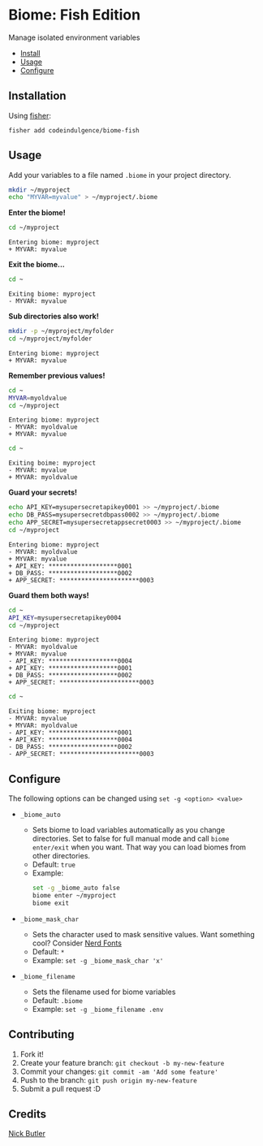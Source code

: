 Biome: Fish Edition
===================

Manage isolated environment variables

- [Install](#installation)
- [Usage](#usage)
- [Configure](#configure)

Installation
------------

Using [fisher][1]:

```fish
fisher add codeindulgence/biome-fish
```


Usage
-----

Add your variables to a file named `.biome` in your project directory.

```sh
mkdir ~/myproject
echo "MYVAR=myvalue" > ~/myproject/.biome
```

**Enter the biome!**

```sh
cd ~/myproject
```

```
Entering biome: myproject
+ MYVAR: myvalue
```

**Exit the biome...**

```sh
cd ~
```

```
Exiting biome: myproject
- MYVAR: myvalue
```

**Sub directories also work!**

```sh
mkdir -p ~/myproject/myfolder
cd ~/myproject/myfolder
```

```
Entering biome: myproject
+ MYVAR: myvalue
```

**Remember previous values!**

```sh
cd ~
MYVAR=myoldvalue
cd ~/myproject
```

```
Entering biome: myproject
- MYVAR: myoldvalue
+ MYVAR: myvalue
```

```sh
cd ~
```

```
Exiting boime: myproject
- MYVAR: myvalue
+ MYVAR: myoldvalue
```

**Guard your secrets!**

```sh
echo API_KEY=mysupersecretapikey0001 >> ~/myproject/.biome
echo DB_PASS=mysupersecretdbpass0002 >> ~/myproject/.biome
echo APP_SECRET=mysupersecretappsecret0003 >> ~/myproject/.biome
cd ~/myproject
```

```
Entering biome: myproject
- MYVAR: myoldvalue
+ MYVAR: myvalue
+ API_KEY: *******************0001
+ DB_PASS: *******************0002
+ APP_SECRET: **********************0003
```

**Guard them both ways!**

```sh
cd ~
API_KEY=mysupersecretapikey0004
cd ~/myproject
```

```
Entering biome: myproject
- MYVAR: myoldvalue
+ MYVAR: myvalue
- API_KEY: *******************0004
+ API_KEY: *******************0001
+ DB_PASS: *******************0002
+ APP_SECRET: **********************0003
```

```sh
cd ~
```

```
Exiting biome: myproject
- MYVAR: myvalue
+ MYVAR: myoldvalue
- API_KEY: *******************0001
+ API_KEY: *******************0004
- DB_PASS: *******************0002
- APP_SECRET: **********************0003
```


Configure
---------

The following options can be changed using `set -g <option> <value>`

- `_biome_auto`
  - Sets biome to load variables automatically as you change directories. Set
  to false for full manual mode and call `biome enter/exit` when you want. That
  way you can load biomes from other directories.
  - Default: `true`
  - Example:
    ```sh
    set -g _biome_auto false
    biome enter ~/myproject
    biome exit
    ```

- `_biome_mask_char`
  - Sets the character used to mask sensitive values. Want something cool?
    Consider [Nerd Fonts][2]
  - Default: `*`
  - Example: `set -g _biome_mask_char 'x'`

- `_biome_filename`
  - Sets the filename used for biome variables
  - Default: `.biome`
  - Example: `set -g _biome_filename .env`


Contributing
------------
1. Fork it!
2. Create your feature branch: `git checkout -b my-new-feature`
3. Commit your changes: `git commit -am 'Add some feature'`
4. Push to the branch: `git push origin my-new-feature`
5. Submit a pull request :D


Credits
-------
[Nick Butler](https://github.com/codeindulgence)


[1]: https://github.com/jorgebucaran/fisher
[2]: https://www.nerdfonts.com/
